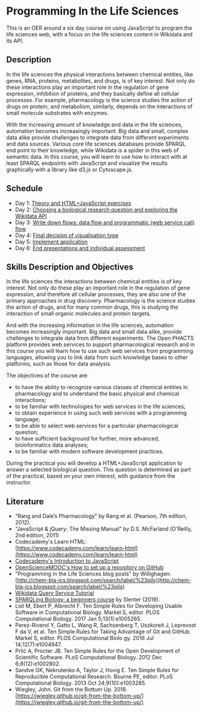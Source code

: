 # Programming In the Life Sciences

This is an OER around a six day course on using JavaScript to program the life sciences web, with a focus on the life sciences content in Wikidata and its API.

Description
-----------

In the life sciences the physical interactions between chemical entities, like genes, RNA, proteins, metabolites, and drugs, is of key interest. Not only do these interactions play an important role in the regulation of gene expression, inhibition of proteins, and they basically define all cellular processes. For example, pharmacology is the science studies the action of drugs on protein, and metabolism, similarly, depends on the interactions of small molecule substrates with enzymes.

With the increasing amount of knowledge and data in the life sciences, automation becomes increasingly important. Big data and small, complex data alike provide challenges to integrate data from different experiments and data sources. Various core life sciences databases provide SPARQL end point to their knowledge, while Wikidata is a spider in this web of semantic data. In this course, you will learn to use how to interact with at least SPARQL endpoints with JavaScript and visualize the results graphically with a library like d3.js or Cytoscape.js.

Schedule
--------

* Day 1: [Theory and HTML+JavaScript exercises](day1.md)
* Day 2: [Choosing a biological research question and exploring the Wikidata API](day2.md)
* Day 3: [Write down flows: data flow and programmatic (web service call) flow](day3.md)
* Day 4: [Final decision of visualisation type](day4.md)
* Day 5: [Implement application](day5.md)
* Day 6: [End presentations and individual assessment](day6.md)

Skills Description and Objectives
---------------------------------
In the life sciences the interactions between chemical entities is of key interest. Not only do these play an important role in the regulation of gene expression, and therefore all cellular processes, they are also one of the primary approaches in drug discovery. Pharmacology is the science studies the action of drugs, and for many common drugs, this is studying the interaction of small organic molecules and protein targets.

And with the increasing information in the life sciences, automation becomes increasingly important. Big data and small data alike, provide challenges to integrate data from different experiments. The Open PHACTS platform provides web services to support pharmacological research and in this course you will learn how to use such web services from programming languages, allowing you to link data from such knowledge bases to other platforms, such as those for data analysis.

The objectives of the course are:
* to have the ability to recognize various classes of chemical entities in pharmacology and to understand the basic physical and chemical interactions;
* to be familiar with technologies for web services in the life sciences;
* to obtain experience in using such web services with a programming language;
* to be able to select web services for a particular pharmacological question;
* to have sufficient background for further, more advanced, bioinformatics data analyses;
* to be familiar with modern software development practices.

During the practical you will develop a HTML+JavaScript application to answer a selected biological question. This question is determined as part of the practical, based on your own interest, with guidance from the instructor.

Literature
----------

* “Rang and Dale’s Pharmacology” by Rang et al. (Pearson, 7th edition, 2012).
* “JavaScript & jQuery: The Missing Manual” by D.S. McFarland (O'Reilly, 2nd edition, 2011)
* Codecademy's Learn HTML: [https://www.codecademy.com/learn/learn-html](https://www.codecademy.com/learn/learn-html)
* [Codecademy's Introduction to JavaScript](https://www.codecademy.com/learn/introduction-to-javascript)
* [OpenScienceMOOC's How to set up a repository on GitHub](https://github.com/OpenScienceMOOC/Module-5-Open-Research-Software-and-Open-Source/blob/master/content_development/Task_1.md)
* "Programming in the Life Sciences blog posts" by Willighagen: [http://chem-bla-ics.blogspot.com/search/label/%23pils](http://chem-bla-ics.blogspot.com/search/label/%23pils)
* [Wikidata Query Service Tutorial](https://wdqs-tutorial.toolforge.org/)
* [SPARQLing Biology: a beginners course](https://bigcat-um.github.io/SPARQLTutorialBioSB2019/) by Slenter (2019).
* List M, Ebert P, Albrecht F. Ten Simple Rules for Developing Usable Software in Computational Biology. Markel S, editor. PLOS Computational Biology. 2017 Jan 5;13(1):e1005265. 
* Perez-Riverol Y, Gatto L, Wang R, Sachsenberg T, Uszkoreit J, Leprevost F da V, et al. Ten Simple Rules for Taking Advantage of Git and GitHub. Markel S, editor. PLOS Computational Biolo
gy. 2016 Jul 14;12(7):e1004947. 
* Prlić A, Procter JB. Ten Simple Rules for the Open Development of Scientific Software. PLoS Computational Biology. 2012 Dec 6;8(12):e1002802.
* Sandve GK, Nekrutenko A, Taylor J, Hovig E. Ten Simple Rules for Reproducible Computational Research. Bourne PE, editor. PLoS Computational Biology. 2013 Oct 24;9(10):e1003285. 
* Wiegley, John. Git from the Bottum Up. 2018. [https://jwiegley.github.io/git-from-the-bottom-up/](https://jwiegley.github.io/git-from-the-bottom-up/)

